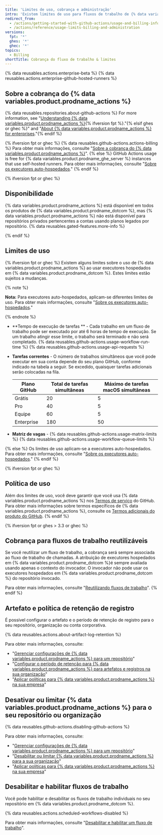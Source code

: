 ```yaml
---
title: 'Limites de uso, cobrança e administração'
intro: 'Existem limites de uso para fluxos de trabalho de {% data variables.product.prodname_actions %}. As taxas de uso são aplicadas a repositórios que vão além da quantidade de minutos grátis e armazenamento de um repositório.'
redirect_from:
  - /actions/getting-started-with-github-actions/usage-and-billing-information-for-github-actions
  - /actions/reference/usage-limits-billing-and-administration
versions:
  fpt: '*'
  ghes: '*'
  ghec: '*'
topics:
  - Billing
shortTitle: Cobrança do fluxo de trabalho & limites
---
```


{% data reusables.actions.enterprise-beta %}
{% data reusables.actions.enterprise-github-hosted-runners %}

## Sobre a cobrança do {% data variables.product.prodname_actions %}

{% data reusables.repositories.about-github-actions %} For more information, see "[Understanding {% data variables.product.prodname_actions %}](/actions/learn-github-actions/understanding-github-actions){% ifversion fpt %}."{% elsif ghes or ghec %}" and "[About {% data variables.product.prodname_actions %} for enterprises](/admin/github-actions/getting-started-with-github-actions-for-your-enterprise/about-github-actions-for-enterprises)."{% endif %}

{% ifversion fpt or ghec %}
{% data reusables.github-actions.actions-billing %} Para obter mais informações, consulte "[Sobre a cobrança do {% data variables.product.prodname_actions %}](/billing/managing-billing-for-github-actions/about-billing-for-github-actions)".
{% else %}
GitHub Actions usage is free for {% data variables.product.prodname_ghe_server %} instances that use self-hosted runners. Para obter mais informações, consulte "[Sobre os executores auto-hospedados](/actions/hosting-your-own-runners/about-self-hosted-runners)."
{% endif %}


{% ifversion fpt or ghec %}

## Disponibilidade

{% data variables.product.prodname_actions %} está disponível em todos os produtos de {% data variables.product.prodname_dotcom %}, mas {% data variables.product.prodname_actions %} não está disponível para repositórios privados pertencentes a contas usando planos legados por repositório. {% data reusables.gated-features.more-info %}

{% endif %}

## Limites de uso

{% ifversion fpt or ghec %}
Existem alguns limites sobre o uso de {% data variables.product.prodname_actions %} ao usar executores hospedados em {% data variables.product.prodname_dotcom %}. Estes limites estão sujeitos a mudanças.

{% note %}

**Nota:** Para executores auto-hospedados, aplicam-se diferentes limites de uso. Para obter mais informações, consulte "[Sobre os executores auto-hospedados](/actions/hosting-your-own-runners/about-self-hosted-runners/#usage-limits)."

{% endnote %}

- **Tempo de execução de tarefas ** - Cada trabalho em um fluxo de trabalho pode ser executado por até 6 horas de tempo de execução. Se um trabalho atingir esse limite, o trabalho será terminado e não será completado.
{% data reusables.github-actions.usage-workflow-run-time %}
{% data reusables.github-actions.usage-api-requests %}
- **Tarefas correntes** - O número de trabalhos simultâneos que você pode executar em sua conta depende do seu plano GitHub, conforme indicado na tabela a seguir. Se excedido, quaisquer tarefas adicionais serão colocadas na fila.

  | Plano GitHub | Total de tarefas simultâneas | Máximo de tarefas macOS simultâneas |
  | ------------ | ---------------------------- | ----------------------------------- |
  | Grátis       | 20                           | 5                                   |
  | Pro          | 40                           | 5                                   |
  | Equipe       | 60                           | 5                                   |
  | Enterprise   | 180                          | 50                                  |
- **Matriz de vagas** - {% data reusables.github-actions.usage-matrix-limits %}
{% data reusables.github-actions.usage-workflow-queue-limits %}

{% else %}
Os limites de uso aplicam-se a executores auto-hospedados. Para obter mais informações, consulte "[Sobre os executores auto-hospedados](/actions/hosting-your-own-runners/about-self-hosted-runners/#usage-limits)."
{% endif %}

{% ifversion fpt or ghec %}
## Política de uso

Além dos limites de uso, você deve garantir que você usa {% data variables.product.prodname_actions %} nos [Termos de serviço](/free-pro-team@latest/github/site-policy/github-terms-of-service/) do GitHub. Para obter mais informações sobre termos específicos de {% data variables.product.prodname_actions %}, consulte os [Termos adicionais do produto do GitHub](/free-pro-team@latest/github/site-policy/github-additional-product-terms#a-actions-usage).
{% endif %}

{% ifversion fpt or ghes > 3.3 or ghec %}
## Cobrança para fluxos de trabalho reutilizáveis

Se você reutilizar um fluxo de trabalho, a cobrança será sempre associada ao fluxo de trabalho de chamadas. A atribuição de executores hospedados em {% data variables.product.prodname_dotcom %}é sempre avaliada usando apenas o contexto do invocador. O invocador não pode usar os executores hospedados em {% data variables.product.prodname_dotcom %} do repositório invocado.

Para obter mais informações, consulte "[Reutilizando fluxos de trabalho](/actions/learn-github-actions/reusing-workflows)".
{% endif %}

## Artefato e política de retenção de registro

É possível configurar o artefato e o período de retenção de registro para o seu repositório, organização ou conta corporativa.

{% data reusables.actions.about-artifact-log-retention %}

Para obter mais informações, consulte:

- "[Gerenciar configurações de {% data variables.product.prodname_actions %} para um repositório](/repositories/managing-your-repositorys-settings-and-features/enabling-features-for-your-repository/managing-github-actions-settings-for-a-repository#configuring-the-retention-period-for-github-actions-artifacts-and-logs-in-your-repository)"
- "[Configurar o período de retenção para {% data variables.product.prodname_actions %} para artefatos e registros na sua organização](/organizations/managing-organization-settings/configuring-the-retention-period-for-github-actions-artifacts-and-logs-in-your-organization)"
- "[Aplicar políticas para {% data variables.product.prodname_actions %} na sua empresa](/admin/policies/enforcing-policies-for-your-enterprise/enforcing-policies-for-github-actions-in-your-enterprise#enforcing-a-policy-for-artifact-and-log-retention-in-your-enterprise)"

## Desativar ou limitar {% data variables.product.prodname_actions %} para o seu repositório ou organização

{% data reusables.github-actions.disabling-github-actions %}

Para obter mais informações, consulte:
- "[Gerenciar configurações de {% data variables.product.prodname_actions %} para um repositório](/repositories/managing-your-repositorys-settings-and-features/enabling-features-for-your-repository/managing-github-actions-settings-for-a-repository)"
- "[Desabilitar ou limitar {% data variables.product.prodname_actions %} para a sua organização](/organizations/managing-organization-settings/disabling-or-limiting-github-actions-for-your-organization)"
- "[Aplicar políticas para {% data variables.product.prodname_actions %} na sua empresa](/admin/policies/enforcing-policies-for-your-enterprise/enforcing-github-actions-policies-for-your-enterprise#enforcing-a-policy-for-artifact-and-log-retention-in-your-enterprise)"

## Desabilitar e habilitar fluxos de trabalho

Você pode habilitar e desabilitar os fluxos de trabalho individuais no seu repositório em {% data variables.product.prodname_dotcom %}.

{% data reusables.actions.scheduled-workflows-disabled %}

Para obter mais informações, consulte "[Desabilitar e habilitar um fluxo de trabalho](/actions/managing-workflow-runs/disabling-and-enabling-a-workflow)".

